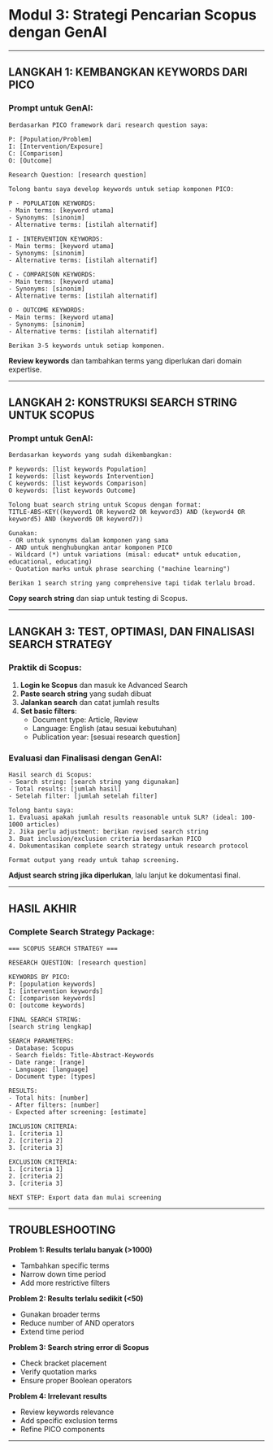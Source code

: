 # Modul 3: Strategi Pencarian Scopus dengan GenAI

---

## **LANGKAH 1: KEMBANGKAN KEYWORDS DARI PICO**

### **Prompt untuk GenAI:**
```
Berdasarkan PICO framework dari research question saya:

P: [Population/Problem]
I: [Intervention/Exposure]
C: [Comparison]
O: [Outcome]

Research Question: [research question]

Tolong bantu saya develop keywords untuk setiap komponen PICO:

P - POPULATION KEYWORDS:
- Main terms: [keyword utama]
- Synonyms: [sinonim]
- Alternative terms: [istilah alternatif]

I - INTERVENTION KEYWORDS:
- Main terms: [keyword utama]
- Synonyms: [sinonim]
- Alternative terms: [istilah alternatif]

C - COMPARISON KEYWORDS:
- Main terms: [keyword utama]
- Synonyms: [sinonim]
- Alternative terms: [istilah alternatif]

O - OUTCOME KEYWORDS:
- Main terms: [keyword utama]
- Synonyms: [sinonim]
- Alternative terms: [istilah alternatif]

Berikan 3-5 keywords untuk setiap komponen.
```

**Review keywords** dan tambahkan terms yang diperlukan dari domain expertise.

---

## **LANGKAH 2: KONSTRUKSI SEARCH STRING UNTUK SCOPUS**

### **Prompt untuk GenAI:**
```
Berdasarkan keywords yang sudah dikembangkan:

P keywords: [list keywords Population]
I keywords: [list keywords Intervention]
C keywords: [list keywords Comparison]
O keywords: [list keywords Outcome]

Tolong buat search string untuk Scopus dengan format:
TITLE-ABS-KEY((keyword1 OR keyword2 OR keyword3) AND (keyword4 OR keyword5) AND (keyword6 OR keyword7))

Gunakan:
- OR untuk synonyms dalam komponen yang sama
- AND untuk menghubungkan antar komponen PICO
- Wildcard (*) untuk variations (misal: educat* untuk education, educational, educating)
- Quotation marks untuk phrase searching ("machine learning")

Berikan 1 search string yang comprehensive tapi tidak terlalu broad.
```

**Copy search string** dan siap untuk testing di Scopus.

---

## **LANGKAH 3: TEST, OPTIMASI, DAN FINALISASI SEARCH STRATEGY**

### **Praktik di Scopus:**
1. **Login ke Scopus** dan masuk ke Advanced Search
2. **Paste search string** yang sudah dibuat
3. **Jalankan search** dan catat jumlah results
4. **Set basic filters**:
   - Document type: Article, Review
   - Language: English (atau sesuai kebutuhan)
   - Publication year: [sesuai research question]

### **Evaluasi dan Finalisasi dengan GenAI:**
```
Hasil search di Scopus:
- Search string: [search string yang digunakan]
- Total results: [jumlah hasil]
- Setelah filter: [jumlah setelah filter]

Tolong bantu saya:
1. Evaluasi apakah jumlah results reasonable untuk SLR? (ideal: 100-1000 articles)
2. Jika perlu adjustment: berikan revised search string
3. Buat inclusion/exclusion criteria berdasarkan PICO
4. Dokumentasikan complete search strategy untuk research protocol

Format output yang ready untuk tahap screening.
```

**Adjust search string jika diperlukan**, lalu lanjut ke dokumentasi final.

---

## **HASIL AKHIR**

### **Complete Search Strategy Package:**
```
=== SCOPUS SEARCH STRATEGY ===

RESEARCH QUESTION: [research question]

KEYWORDS BY PICO:
P: [population keywords]
I: [intervention keywords]
C: [comparison keywords]
O: [outcome keywords]

FINAL SEARCH STRING:
[search string lengkap]

SEARCH PARAMETERS:
- Database: Scopus
- Search fields: Title-Abstract-Keywords
- Date range: [range]
- Language: [language]
- Document type: [types]

RESULTS:
- Total hits: [number]
- After filters: [number]
- Expected after screening: [estimate]

INCLUSION CRITERIA:
1. [criteria 1]
2. [criteria 2]
3. [criteria 3]

EXCLUSION CRITERIA:
1. [criteria 1]
2. [criteria 2]
3. [criteria 3]

NEXT STEP: Export data dan mulai screening
```

---

## **TROUBLESHOOTING**

**Problem 1: Results terlalu banyak (>1000)**
- Tambahkan specific terms
- Narrow down time period
- Add more restrictive filters

**Problem 2: Results terlalu sedikit (<50)**
- Gunakan broader terms
- Reduce number of AND operators
- Extend time period

**Problem 3: Search string error di Scopus**
- Check bracket placement
- Verify quotation marks
- Ensure proper Boolean operators

**Problem 4: Irrelevant results**
- Review keywords relevance
- Add specific exclusion terms
- Refine PICO components

---
